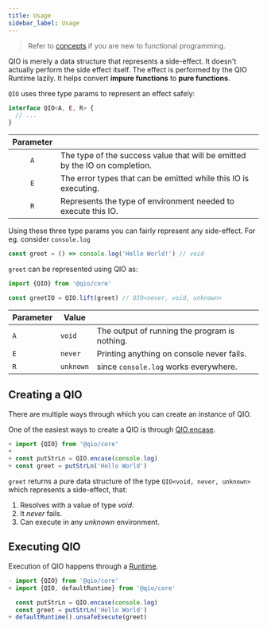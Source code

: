 ```yaml
---
title: Usage
sidebar_label: Usage
---
```


> Refer to [concepts] if you are new to functional programming.

[concepts]: ../concepts/introduction

QIO is merely a data structure that represents a side-effect. It doesn't actually perform the side effect itself. The effect is performed by the QIO Runtime lazily. It helps convert **impure functions** to **pure functions**.

`QIO` uses three type params to represent an effect safely:

```ts
interface QIO<A, E, R> {
  // ...
}
```

| Parameter |                                                                             |
| :-------: | --------------------------------------------------------------------------- |
|    `A`    | The type of the success value that will be emitted by the IO on completion. |
|    `E`    | The error types that can be emitted while this IO is executing.             |
|    `R`    | Represents the type of environment needed to execute this IO.               |

Using these three type params you can fairly represent any side-effect. For eg. consider `console.log`

```ts
const greet = () => console.log('Hello World!') // void
```

`greet` can be represented using QIO as:

```ts
import {QIO} from '@qio/core'

const greetIO = QIO.lift(greet) // QIO<never, void, unknown>
```

| Parameter | Value     |                                               |
| --------- | --------- | --------------------------------------------- |
| `A`       | `void`    | The output of running the program is nothing. |
| `E`       | `never`   | Printing anything on console never fails.     |
| `R`       | `unknown` | since `console.log` works everywhere.         |

## Creating a QIO

There are multiple ways through which you can create an instance of QIO.

[api documentation]: api/classes/qio.md

One of the easiest ways to create a QIO is through [QIO.encase].

[qio.encase]: api/classes/qio.md#encase

```ts
+ import {QIO} from '@qio/core'
+
+ const putStrLn = QIO.encase(console.log)
+ const greet = putStrLn('Hello World')
```

`greet` returns a pure data structure of the type `QIO<void, never, unknown>` which represents a side-effect, that:

1. Resolves with a value of type _void_.
2. It _never_ fails.
3. Can execute in any _unknown_ environment.

## Executing QIO

Execution of QIO happens through a [Runtime].

[runtime]: ../api/globals#const-defaultruntime

```ts
- import {QIO} from '@qio/core'
+ import {QIO, defaultRuntime} from '@qio/core'

  const putStrLn = QIO.encase(console.log)
  const greet = putStrLn('Hello World')
+ defaultRuntime().unsafeExecute(greet)
```
